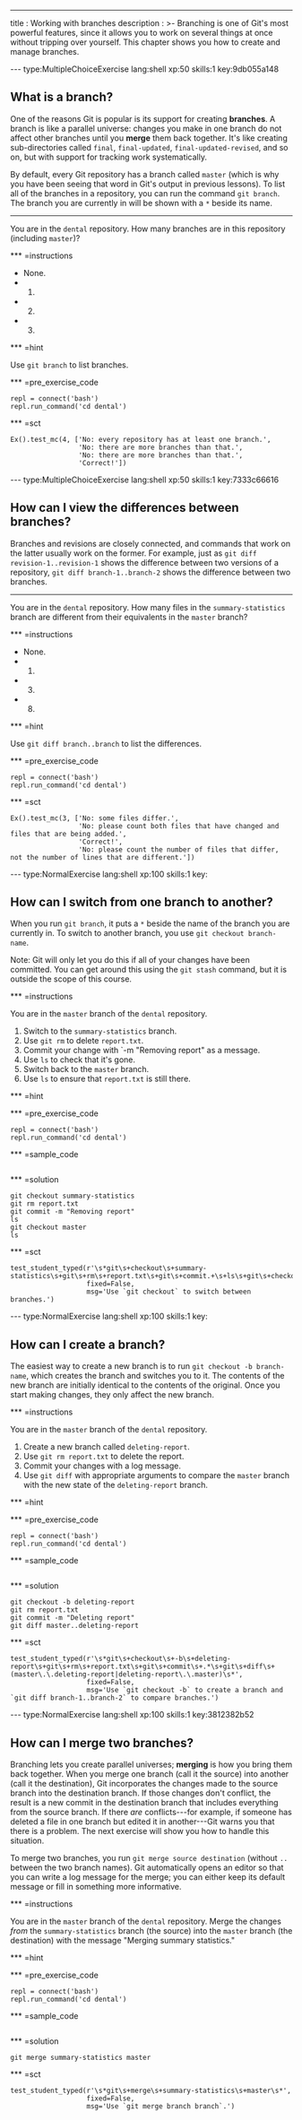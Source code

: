 ---
title       : Working with branches
description : >-
  Branching is one of Git's most powerful features, since it allows
  you to work on several things at once without tripping over
  yourself.  This chapter shows you how to create and manage branches.

--- type:MultipleChoiceExercise lang:shell xp:50 skills:1 key:9db055a148
## What is a branch?

One of the reasons Git is popular is its support for creating **branches**.
A branch is like a parallel universe:
changes you make in one branch do not affect other branches until you **merge** them back together.
It's like creating sub-directories called `final`, `final-updated`, `final-updated-revised`, and so on,
but with support for tracking work systematically.

By default,
every Git repository has a branch called `master`
(which is why you have been seeing that word in Git's output in previous lessons).
To list all of the branches in a repository,
you can run the command `git branch`.
The branch you are currently in will be shown with a `*` beside its name.

<hr>

You are in the `dental` repository.
How many branches are in this repository (including `master`)?

*** =instructions
- None.
- 1.
- 2.
- 3.

*** =hint

Use `git branch` to list branches.

*** =pre_exercise_code
```{shell}
repl = connect('bash')
repl.run_command('cd dental')
```

*** =sct
```{python}
Ex().test_mc(4, ['No: every repository has at least one branch.',
                 'No: there are more branches than that.',
                 'No: there are more branches than that.',
                 'Correct!'])
```

<!-- -------------------------------------------------------------------------------- -->

--- type:MultipleChoiceExercise lang:shell xp:50 skills:1 key:7333c66616
## How can I view the differences between branches?

Branches and revisions are closely connected,
and commands that work on the latter usually work on the former.
For example,
just as `git diff revision-1..revision-1` shows the difference between two versions of a repository,
`git diff branch-1..branch-2` shows the difference between two branches.

<hr>

You are in the `dental` repository.
How many files in the `summary-statistics` branch
are different from their equivalents in the `master` branch?

*** =instructions
- None.
- 1.
- 3.
- 8.

*** =hint

Use `git diff branch..branch` to list the differences.

*** =pre_exercise_code
```{shell}
repl = connect('bash')
repl.run_command('cd dental')
```

*** =sct
```{python}
Ex().test_mc(3, ['No: some files differ.',
                 'No: please count both files that have changed and files that are being added.',
                 'Correct!',
                 'No: please count the number of files that differ, not the number of lines that are different.'])
```

<!-- -------------------------------------------------------------------------------- -->

--- type:NormalExercise lang:shell xp:100 skills:1 key:
## How can I switch from one branch to another?

When you run `git branch`,
it puts a `*` beside the name of the branch you are currently in.
To switch to another branch,
you use `git checkout branch-name`.

Note: Git will only let you do this if all of your changes have been committed.
You can get around this using the `git stash` command,
but it is outside the scope of this course.

*** =instructions

You are in the `master` branch of the `dental` repository.

1. Switch to the `summary-statistics` branch.
2. Use `git rm` to delete `report.txt`.
3. Commit your change with `-m "Removing report" as a message.
4. Use `ls` to check that it's gone.
5. Switch back to the `master` branch.
6. Use `ls` to ensure that `report.txt` is still there.

*** =hint

*** =pre_exercise_code
```{shell}
repl = connect('bash')
repl.run_command('cd dental')
```

*** =sample_code
```{shell}

```

*** =solution
```{shell}
git checkout summary-statistics
git rm report.txt
git commit -m "Removing report"
ls
git checkout master
ls
```

*** =sct
```{python}
test_student_typed(r'\s*git\s+checkout\s+summary-statistics\s+git\s+rm\s+report.txt\s+git\s+commit.+\s+ls\s+git\s+checkout\s+master\s+ls\s*',
                   fixed=False,
                   msg='Use `git checkout` to switch between branches.')
```

<!-- -------------------------------------------------------------------------------- -->

--- type:NormalExercise lang:shell xp:100 skills:1 key:
## How can I create a branch?

The easiest way to create a new branch is to run `git checkout -b branch-name`,
which creates the branch and switches you to it.
The contents of the new branch are initially identical to the contents of the original.
Once you start making changes,
they only affect the new branch.

*** =instructions

You are in the `master` branch of the `dental` repository.

1. Create a new branch called `deleting-report`.
2. Use `git rm report.txt` to delete the report.
3. Commit your changes with a log message.
4. Use `git diff` with appropriate arguments to compare the `master` branch
   with the new state of the `deleting-report` branch.

*** =hint

*** =pre_exercise_code
```{shell}
repl = connect('bash')
repl.run_command('cd dental')
```

*** =sample_code
```{shell}

```

*** =solution
```{shell}
git checkout -b deleting-report
git rm report.txt
git commit -m "Deleting report"
git diff master..deleting-report
```

*** =sct
```{python}
test_student_typed(r'\s*git\s+checkout\s+-b\s+deleting-report\s+git\s+rm\s+report.txt\s+git\s+commit\s+.*\s+git\s+diff\s+(master\.\.deleting-report|deleting-report\.\.master)\s*',
                   fixed=False,
                   msg='Use `git checkout -b` to create a branch and `git diff branch-1..branch-2` to compare branches.')
```

<!-- -------------------------------------------------------------------------------- -->

--- type:NormalExercise lang:shell xp:100 skills:1 key:3812382b52
## How can I merge two branches?

Branching lets you create parallel universes;
**merging** is how you bring them back together.
When you merge one branch (call it the source) into another (call it the destination),
Git incorporates the changes made to the source branch into the destination branch.
If those changes don't conflict,
the result is a new commit in the destination branch that includes everything from the source branch.
If there *are* conflicts---for example,
if someone has deleted a file in one branch but edited it in another---Git
warns you that there is a problem.
The next exercise will show you how to handle this situation.

To merge two branches,
you run `git merge source destination`
(without `..` between the two branch names).
Git automatically opens an editor so that you can write a log message for the merge;
you can either keep its default message or fill in something more informative.

*** =instructions

You are in the `master` branch of the `dental` repository.
Merge the changes *from* the `summary-statistics` branch (the source)
into the `master` branch (the destination)
with the message "Merging summary statistics."

*** =hint

*** =pre_exercise_code
```{shell}
repl = connect('bash')
repl.run_command('cd dental')
```

*** =sample_code
```{shell}

```

*** =solution
```{shell}
git merge summary-statistics master
```

*** =sct
```{python}
test_student_typed(r'\s*git\s+merge\s+summary-statistics\s+master\s*',
                   fixed=False,
                   msg='Use `git merge branch branch`.')
```
